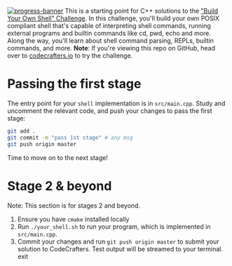 [![progress-banner](https://backend.codecrafters.io/progress/shell/74bd5bb9-3a30-40fd-9a19-600500053650)](https://app.codecrafters.io/users/codecrafters-bot?r=2qF)
This is a starting point for C++ solutions to the
["Build Your Own Shell" Challenge](https://app.codecrafters.io/courses/shell/overview).
In this challenge, you'll build your own POSIX compliant shell that's capable of
interpreting shell commands, running external programs and builtin commands like
cd, pwd, echo and more. Along the way, you'll learn about shell command parsing,
REPLs, builtin commands, and more.
**Note**: If you're viewing this repo on GitHub, head over to
[codecrafters.io](https://codecrafters.io) to try the challenge.
# Passing the first stage
The entry point for your `shell` implementation is in `src/main.cpp`. Study and
uncomment the relevant code, and push your changes to pass the first stage:
```sh
git add .
git commit -m "pass 1st stage" # any msg
git push origin master
```
Time to move on to the next stage!
# Stage 2 & beyond
Note: This section is for stages 2 and beyond.
1. Ensure you have `cmake` installed locally
1. Run `./your_shell.sh` to run your program, which is implemented in
   `src/main.cpp`.
1. Commit your changes and run `git push origin master` to submit your solution
   to CodeCrafters. Test output will be streamed to your terminal.
exit
